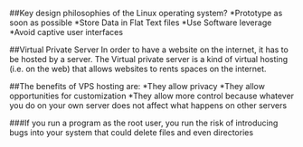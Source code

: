 ##Key design philosophies of the Linux operating system?
*Prototype as soon as possible
*Store Data in Flat Text files
*Use Software leverage
*Avoid captive user interfaces

##Virtual Private Server
In order to have a website on the internet, it has to be hosted by a server. The Virtual private server is a kind of virtual hosting (i.e. on the web) that allows websites to rents spaces on the internet.

##The benefits of VPS hosting are:
*They allow privacy
*They allow opportunities for customization
*They allow more control because whatever you do on your own server does not
affect what happens on other servers


###If you run a program as the root user, you run the risk of introducing bugs into
your system that could delete files and even directories
